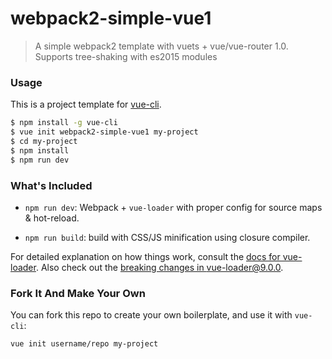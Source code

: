 # webpack2-simple-vue1

> A simple webpack2 template with vuets + vue/vue-router 1.0.
> Supports tree-shaking with es2015 modules

### Usage

This is a project template for [vue-cli](https://github.com/vuejs/vue-cli).

``` bash
$ npm install -g vue-cli
$ vue init webpack2-simple-vue1 my-project
$ cd my-project
$ npm install
$ npm run dev
```

### What's Included

- `npm run dev`: Webpack + `vue-loader` with proper config for source maps & hot-reload.

- `npm run build`: build with CSS/JS minification using closure compiler.

For detailed explanation on how things work, consult the [docs for vue-loader](http://vuejs.github.io/vue-loader). Also check out the [breaking changes in vue-loader@9.0.0](https://github.com/vuejs/vue-loader/releases/tag/v9.0.0).

### Fork It And Make Your Own

You can fork this repo to create your own boilerplate, and use it with `vue-cli`:

``` bash
vue init username/repo my-project
```
